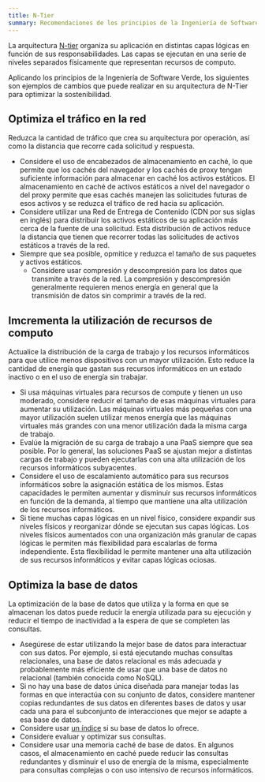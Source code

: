 ```yaml
---
title: N-Tier
summary: Recomendaciones de los principios de la Ingeniería de Software Verde aplicados a una arquitectura N-Tier
---
```


La arquitectura [N-tier](https://docs.microsoft.com/en-us/azure/architecture/guide/architecture-styles/n-tier) organiza su aplicación en distintas capas lógicas en función de sus responsabilidades. Las capas se ejecutan en una serie de niveles separados físicamente que representan recursos de computo.

Aplicando los principios de la Ingeniería de Software Verde, los siguientes son ejemplos de cambios que puede realizar en su arquitectura de N-Tier para optimizar la sostenibilidad.

## Optimiza el tráfico en la red

Reduzca la cantidad de tráfico que crea su arquitectura por operación, así como la distancia que recorre cada solicitud y respuesta.

* Considere el uso de encabezados de almacenamiento en caché, lo que permite que los cachés del navegador y los cachés de proxy tengan suficiente información para almacenar en caché los activos estáticos. El almacenamiento en caché de activos estáticos a nivel del navegador o del proxy permite que esas cachés manejen las solicitudes futuras de esos activos y se reduzca el tráfico de red hacia su aplicación.
* Considere utilizar una Red de Entrega de Contenido (CDN por sus siglas en inglés) para distribuir los activos estáticos de su aplicación más cerca de la fuente de una solicitud. Esta distribución de activos reduce la distancia que tienen que recorrer todas las solicitudes de activos estáticos a través de la red.
* Siempre que sea posible, opmitice y reduzca el tamaño de sus paquetes y activos estáticos.
    * Considere usar compresión y descompresión para los datos que transmite a través de la red. La compresión y descompresión generalmente requieren menos energía en general que la transmisión de datos sin comprimir a través de la red.

## Imcrementa la utilización de recursos de computo

Actualice la distribución de la carga de trabajo y los recursos informáticos para que utilice menos dispositivos con un mayor utilización. Esto reduce la cantidad de energía que gastan sus recursos informáticos en un estado inactivo o en el uso de energía sin trabajar.

* Si usa máquinas virtuales para recursos de compute y tienen un uso moderado, considere reducir el tamaño de esas máquinas virtuales para aumentar su utilización. Las máquinas virtuales más pequeñas con una mayor utilización suelen utilizar menos energía que las máquinas virtuales más grandes con una menor utilización dada la misma carga de trabajo.
* Evalúe la migración de su carga de trabajo a una PaaS siempre que sea posible. Por lo general, las soluciones PaaS se ajustan mejor a distintas cargas de trabajo y pueden ejecutarlas con una alta utilización de los recursos informáticos subyacentes.
* Considere el uso de escalamiento automático para sus recursos informáticos sobre la asignación estática de los mismos. Estas capacidades le permiten aumentar y disminuir sus recursos informáticos en función de la demanda, al tiempo que mantiene una alta utilización de los recursos informáticos.
* Si tiene muchas capas lógicas en un nivel físico, considere expandir sus niveles físicos y reorganizar dónde se ejecutan sus capas lógicas. Los niveles físicos aumentados con una organización más granular de capas lógicas le permiten más flexibilidad para escalarlas de forma independiente. Esta flexibilidad le permite mantener una alta utilización de sus recursos informáticos y evitar capas lógicas ociosas.

## Optimiza la base de datos

La optimización de la base de datos que utiliza y la forma en que se almacenan los datos puede reducir la energía utilizada para su ejecución y reducir el tiempo de inactividad a la espera de que se completen las consultas.

* Asegúrese de estar utilizando la mejor base de datos para interactuar con sus datos. Por ejemplo, si está ejecutando muchas consultas relacionales, una base de datos relacional es más adecuada y probablemente más eficiente de usar que una base de datos no relacional (también conocida como NoSQL).
* Si no hay una base de datos única diseñada para manejar todas las formas en que interactúa con su conjunto de datos, considere mantener copias redundantes de sus datos en diferentes bases de datos y usar cada una para el subconjunto de interacciones que mejor se adapte a esa base de datos.
* Considere usar [un índice](https://es.wikipedia.org/wiki/%C3%8Dndice_(base_de_datos)) si su base de datos lo ofrece.
* Considere evaluar y optimizar sus consultas.
* Considere usar una memoria caché de base de datos. En algunos casos, el almacenamiento en caché puede reducir las consultas redundantes y disminuir el uso de energía de la misma, especialmente para consultas complejas o con uso intensivo de recursos informáticos.
